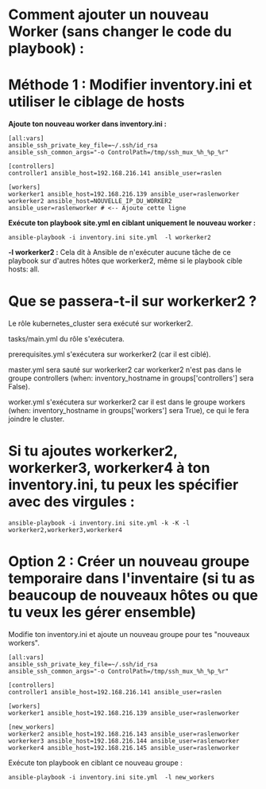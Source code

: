 #  Comment ajouter un nouveau Worker (sans changer le code du playbook) :

# Méthode 1 : Modifier inventory.ini et utiliser le ciblage de hosts


**Ajoute ton nouveau worker dans inventory.ini :**

````
[all:vars]
ansible_ssh_private_key_file=~/.ssh/id_rsa
ansible_ssh_common_args="-o ControlPath=/tmp/ssh_mux_%h_%p_%r"

[controllers]
controller1 ansible_host=192.168.216.141 ansible_user=raslen

[workers]
workerker1 ansible_host=192.168.216.139 ansible_user=raslenworker
workerker2 ansible_host=NOUVELLE_IP_DU_WORKER2 ansible_user=raslenworker # <-- Ajoute cette ligne
````

**Exécute ton playbook site.yml en ciblant uniquement le nouveau worker :**

````
ansible-playbook -i inventory.ini site.yml  -l workerker2
````


**-l workerker2 :**  Cela dit à Ansible de n'exécuter aucune tâche de ce playbook sur d'autres hôtes que workerker2, même si le playbook cible hosts: all.


# Que se passera-t-il sur workerker2 ?
Le rôle kubernetes_cluster sera exécuté sur workerker2.  

tasks/main.yml du rôle s'exécutera.  

prerequisites.yml s'exécutera sur workerker2 (car il est ciblé).  

master.yml sera sauté sur workerker2 car workerker2 n'est pas dans le groupe controllers (when: inventory_hostname in groups['controllers'] sera False).  

worker.yml s'exécutera sur workerker2 car il est dans le groupe workers (when: inventory_hostname in groups['workers'] sera True), ce qui le fera joindre le cluster.  


# Si tu ajoutes workerker2, workerker3, workerker4 à ton inventory.ini, tu peux les spécifier avec des virgules :

````
ansible-playbook -i inventory.ini site.yml -k -K -l workerker2,workerker3,workerker4
````


# Option 2 : Créer un nouveau groupe temporaire dans l'inventaire (si tu as beaucoup de nouveaux hôtes ou que tu veux les gérer ensemble)

Modifie ton inventory.ini et ajoute un nouveau groupe pour tes "nouveaux workers".


````
[all:vars]
ansible_ssh_private_key_file=~/.ssh/id_rsa
ansible_ssh_common_args="-o ControlPath=/tmp/ssh_mux_%h_%p_%r"

[controllers]
controller1 ansible_host=192.168.216.141 ansible_user=raslen

[workers]
workerker1 ansible_host=192.168.216.139 ansible_user=raslenworker

[new_workers]
workerker2 ansible_host=192.168.216.143 ansible_user=raslenworker
workerker3 ansible_host=192.168.216.144 ansible_user=raslenworker
workerker4 ansible_host=192.168.216.145 ansible_user=raslenworker
````

Exécute ton playbook en ciblant ce nouveau groupe :

````
ansible-playbook -i inventory.ini site.yml  -l new_workers
````